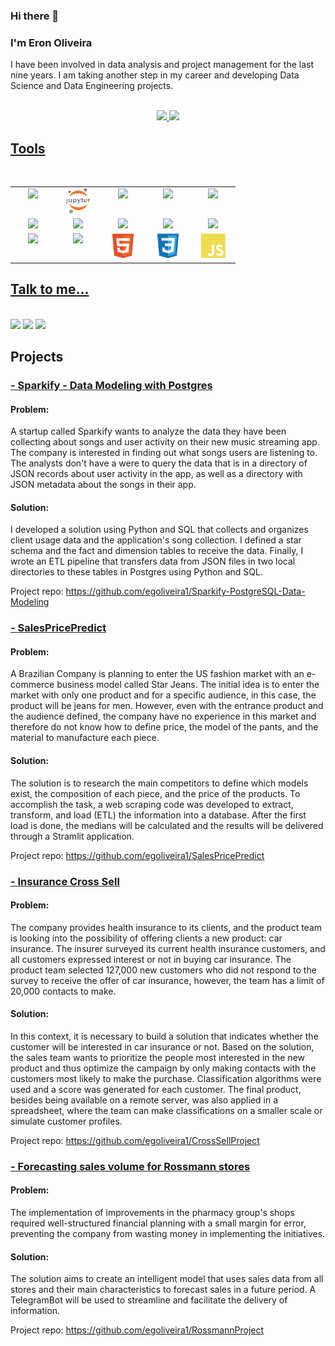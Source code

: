 ### Hi there 👋

### I'm Eron Oliveira

I have been involved in data analysis and project management for the last nine years. I am taking another step in my career and developing Data Science and Data Engineering projects.
<!--
**egoliveira1/egoliveira1** is a ✨ _special_ ✨ repository because its `README.md` (this file) appears on your GitHub profile.

Here are some ideas to get you started:

- 🔭 I’m currently working on ...
- 🌱 I’m currently learning ...
- 👯 I’m looking to collaborate on ...
- 🤔 I’m looking for help with ...
- 💬 Ask me about ...
- 📫 How to reach me: ...
- 😄 Pronouns: ...
- ⚡ Fun fact: ...
-->

<div style="display: inline_block", align = 'center'><br>
  <a href="https://github.com/egoliveira1">
  <img height="150em" src="https://github-readme-stats.vercel.app/api?username=egoliveira1&show_icons=true&theme=default&include_all_commits=true&count_private=true"/>
  <img height="150em" src="https://github-readme-stats.vercel.app/api/top-langs/?username=egoliveira1&layout=compact&langs_count=7&theme=default"/>
</div>

## Tools
<div style="display: inline_block", align = 'center'><br>
  <table>
    <tbody>
      <tr valign="top">
        <td width="15%" align="center">
          <img height="40px" src="https://cdn.svgporn.com/logos/python.svg">
        </td>
        <td width="15%" align="center">
          <img height="40px" src="https://raw.githubusercontent.com/devicons/devicon/9f4f5cdb393299a81125eb5127929ea7bfe42889/icons/jupyter/jupyter-original-wordmark.svg">
        </td>
        <td width="15%" align="center">
          <img height="40px" src="https://cdn.jsdelivr.net/gh/devicons/devicon/icons/ubuntu/ubuntu-plain.svg">
        </td>
        <td width="15%" align="center">
          <img height="40px" src="https://numpy.org/images/logo.svg">
        </td>
        <td width="15%" align="center">
         <img height="40px" src="https://matplotlib.org/_images/sphx_glr_logos2_001.png">
        </td>
    </tr>
    <tr valign="top">
        <td width="15%" align="center">
          <img height="40px" src="https://seaborn.pydata.org/_static/logo-wide-lightbg.svg">
        </td>
        <td width="15%" align="center">
          <img height="40px" src="https://scikit-learn.org/stable/_images/scikit-learn-logo-notext.png">
        </td>
        <td width="15%" align="center">
          <img height="40px" src="https://bids.berkeley.edu/sites/default/files/styles/450x254/public/projects/scipy_logo_450x254.png?itok=kcdZBxrP">
        </td>
        <td width="15%" align="center">
          <img height="40px" src="https://pandas.pydata.org/static/img/pandas.svg">
        </td>
        <td width="15%" align="center">
          <img height="40px" src="https://cdn.svgporn.com/logos/mysql.svg">
    </tr>      
    <tr valign="top">          
        </td>
        <td width="15%" align="center">
          <img height="40px" src="https://uploaddeimagens.com.br/images/002/851/738/full/powerbi_logo.png?1598489763">
        </td>
        <td width="15%" align="center">
          <img height="40px" src="https://blog.4linux.com.br/wp-content/uploads/2018/01/Heroku.png">
        </td>
        <td width="15%" align="center">
          <img height="40px" src="https://raw.githubusercontent.com/devicons/devicon/master/icons/html5/html5-original.svg">
        </td>
        <td width="15%" align="center">
          <img height="40px" src="https://raw.githubusercontent.com/devicons/devicon/master/icons/css3/css3-original.svg">
        </td>
        <td width="15%" align="center">
          <img height="40px" src="https://raw.githubusercontent.com/devicons/devicon/master/icons/javascript/javascript-plain.svg">
        </td>
      </tr>
    </tbody>
  </table>
</div>
  
## Talk to me...
  <div style="display: inline_block"><br>
  <a href = "mailto:eron.oliveira@gmail.com"><img src="https://img.shields.io/badge/Gmail-D14836?style=for-the-badge&logo=gmail&logoColor=white" target="_blank"></a>
  <a href="https://www.linkedin.com/in/erongomesdeoliveira/" target="_blank"><img src="https://img.shields.io/badge/-LinkedIn-%230077B5?style=for-the-badge&logo=linkedin&logoColor=white" target="_blank"></a>
  <a href="https://api.whatsapp.com/send?phone=351919243762" target="_blank"><img src="https://img.shields.io/badge/WhatsApp-25D366?style=for-the-badge&logo=whatsapp&logoColor=white" target="_blank"></a> 
</div>

## Projects

### [- Sparkify - Data Modeling with Postgres](https://github.com/egoliveira1/Sparkify-PostgreSQL-Data-Modeling)

#### Problem:
A startup called Sparkify wants to analyze the data they have been collecting about songs and user activity on their new music streaming app. The company is interested in finding out what songs users are listening to. The analysts don't have a were to query the data that is in a directory of JSON records about user activity in the app, as well as a directory with JSON metadata about the songs in their app.

#### Solution:
I developed a solution using Python and SQL that collects and organizes client usage data and the application's song collection. I defined a star schema and the fact and dimension tables to receive the data. Finally, I wrote an ETL pipeline that transfers data from JSON files in two local directories to these tables in Postgres using Python and SQL.

Project repo: https://github.com/egoliveira1/Sparkify-PostgreSQL-Data-Modeling

### [- SalesPricePredict](https://github.com/egoliveira1/SalesPricePredict)

#### Problem:
A Brazilian Company is planning to enter the US fashion market with an e-commerce business model called Star Jeans. The initial idea is to enter the market with only one product and for a specific audience, in this case, the product will be jeans for men. However, even with the entrance product and the audience defined, the company have no experience in this market and therefore do not know how to define price, the model of the pants, and the material to manufacture each piece.

#### Solution:
The solution is to research the main competitors to define which models exist, the composition of each piece, and the price of the products. To accomplish the task, a web scraping code was developed to extract, transform, and load (ETL) the information into a database. After the first load is done, the medians will be calculated and the results will be delivered through a Stramlit application.

Project repo: https://github.com/egoliveira1/SalesPricePredict

### [- Insurance Cross Sell](https://github.com/egoliveira1/CrossSellProject)

#### Problem:
The company provides health insurance to its clients, and the product team is looking into the possibility of offering clients a new product: car insurance.
The insurer surveyed its current health insurance customers, and all customers expressed interest or not in buying car insurance.
The product team selected 127,000 new customers who did not respond to the survey to receive the offer of car insurance, however, the team has a limit of 20,000 contacts to make.

#### Solution:
In this context, it is necessary to build a solution that indicates whether the customer will be interested in car insurance or not. Based on the solution, the sales team wants to prioritize the people most interested in the new product and thus optimize the campaign by only making contacts with the customers most likely to make the purchase. Classification algorithms were used and a score was generated for each customer. The final product, besides being available on a remote server, was also applied in a spreadsheet, where the team can make classifications on a smaller scale or simulate customer profiles.

Project repo: https://github.com/egoliveira1/CrossSellProject

### [- Forecasting sales volume for Rossmann stores](https://github.com/egoliveira1/RossmannProject)

#### Problem:
The implementation of improvements in the pharmacy group's shops required well-structured financial planning with a small margin for error, preventing the company from wasting money in implementing the initiatives.
  
#### Solution:
The solution aims to create an intelligent model that uses sales data from all stores and their main characteristics to forecast sales in a future period. A TelegramBot will be used to streamline and facilitate the delivery of information.

Project repo: https://github.com/egoliveira1/RossmannProject 

